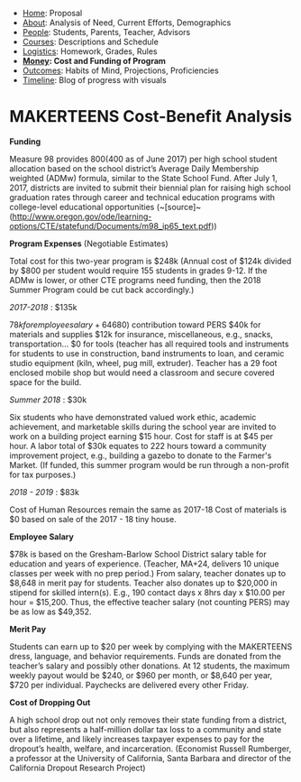  - [Home](index.html): Proposal
 - [About](about.html): Analysis of Need, Current Efforts, Demographics
 - [People](people.html): Students, Parents, Teacher, Advisors
 - [Courses](courses.html): Descriptions and Schedule
 - [Logistics](logistics.html): Homework, Grades, Rules
 - **[Money](money.html): Cost and Funding of Program**
 - [Outcomes](outcomes.html): Habits of Mind, Projections, Proficiencies
 - [Timeline](timeline.html): Blog of progress with visuals


# MAKERTEENS Cost-Benefit Analysis #

**Funding**

Measure 98 provides $800 ($400 as of June 2017) per high school student allocation based on the school district’s Average Daily Membership weighted (ADMw) formula, similar to the State School Fund. After July 1, 2017, districts are invited to submit their biennial plan for raising high school graduation rates through career and technical education programs with college-level educational opportunities (~[source]~(http://www.oregon.gov/ode/learning-options/CTE/statefund/Documents/m98_ip65_text.pdf))

**Program Expenses** (Negotiable Estimates)

Total cost for this two-year program is $248k
(Annual cost of $124k divided by $800 per student would require 155 students in grades 9-12. If the ADMw is lower, or other CTE programs need funding, then the 2018 Summer Program could be cut back accordingly.)

*2017-2018* : $135k

$78k for employee salary +6% ($4680) contribution toward PERS
$40k for materials and supplies
$12k for insurance, miscellaneous, e.g., snacks, transportation...
$0 for tools (teacher has all required tools and instruments for students to use in construction, band instruments to loan, and ceramic studio equipment (kiln, wheel, pug mill, extruder). Teacher has a 29 foot enclosed mobile shop but would need a classroom and secure covered space for the build.

*Summer 2018* : $30k

Six students who have demonstrated valued work ethic, academic achievement, and marketable skills during the school year are invited to work on a building project earning $15 hour. Cost for staff is at $45 per hour. A labor total of $30k equates to 222 hours toward a community improvement project, e.g., building a gazebo to donate to the Farmer's Market. (If funded, this summer program would be run through a non-profit for tax purposes.)

*2018 - 2019* : $83k

Cost of Human Resources remain the same as 2017-18
Cost of materials is $0 based on sale of the 2017 - 18 tiny house.

**Employee Salary**

$78k is based on the Gresham-Barlow School District salary table for education and years of experience. (Teacher, MA+24, delivers 10 unique classes per week with no prep period.) From salary, teacher donates up to $8,648 in merit pay for students. Teacher also donates up to $20,000 in stipend for skilled intern(s). E.g., 190 contact days x 8hrs day x $10.00 per hour = $15,200. Thus, the effective teacher salary (not counting PERS) may be as low as $49,352.

**Merit Pay**

Students can earn up to $20 per week by complying with the MAKERTEENS dress, language, and behavior requirements. Funds are donated from the teacher’s salary and possibly other donations. At 12 students, the maximum weekly payout would be $240, or $960 per month, or $8,640 per year, $720 per individual. Paychecks are delivered every other Friday.

**Cost of Dropping Out**

A high school drop out not only removes their state funding from a district, but also represents a half-million dollar tax loss to a community and state over a lifetime, and likely increases taxpayer expenses to pay for the dropout’s health, welfare, and incarceration. (Economist Russell Rumberger, a professor at the University of California, Santa Barbara and director of the California Dropout Research Project)
